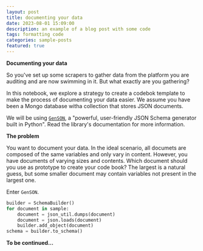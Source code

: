 ```yaml
---
layout: post
title: documenting your data
date: 2023-08-01 15:09:00
description: an example of a blog post with some code
tags: formatting code
categories: sample-posts
featured: true
---
```

**Documenting your data**

So you've set up some scrapers to gather data from the platform you are auditing and are now swimming in it. But what exactly are you gathering?

In this notebook, we explore a strategy to create a codebok template to make the process of documenting your data easier. We assume you have been a Mongo database witha collection that stores JSON documents.

We will be using [`GenSON`](https://github.com/wolverdude/genson/), a "powerful, user-friendly JSON Schema generator built in Python". Read the library's documentation for more information.

**The problem**

You want to document your data. In the ideal scenario, all documets are composed of the same variables and only vary in content. However, you have documents of varying sizes and contents. Which document should you use as prototype to create your code book? The largest is a natural guess, but some smaller document may contain variables not present in the largest one.

Enter `GenSON`.

```py
builder = SchemaBuilder()
for document in sample:
    document = json_util.dumps(document)
    document = json.loads(document)
    builder.add_object(document)
schema = builder.to_schema()
```

**To be continued...**

